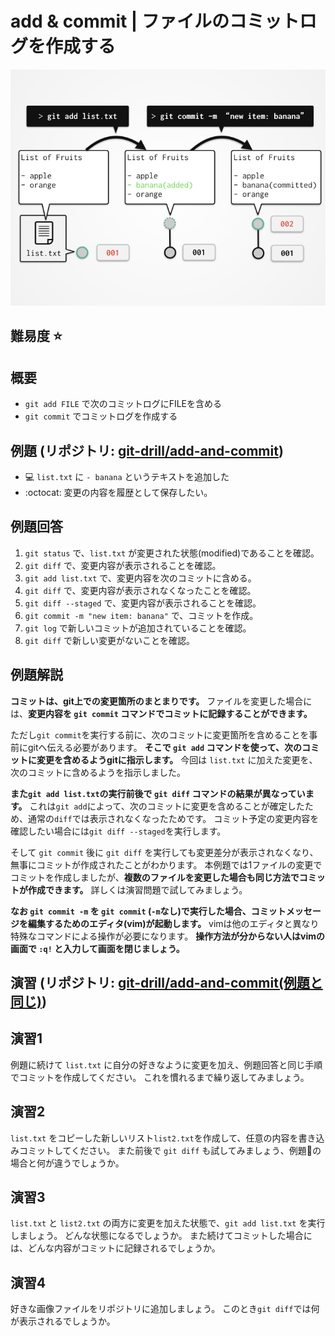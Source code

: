 # add & commit | ファイルのコミットログを作成する

![概念図](/img/add-and-commit/top.png)

## 難易度 :star:

## 概要

- `git add FILE` で次のコミットログにFILEを含める
- `git commit` でコミットログを作成する

## 例題 (リポジトリ: [git-drill/add-and-commit](https://github.com/git-drill/add-and-commit))

- :computer: `list.txt` に `- banana` というテキストを追加した
- :octocat: 変更の内容を履歴として保存したい。

## 例題回答

1. `git status` で、`list.txt` が変更された状態(modified)であることを確認。
2. `git diff` で、変更内容が表示されることを確認。
3. `git add list.txt` で、変更内容を次のコミットに含める。
4. `git diff` で、変更内容が表示されなくなったことを確認。
4. `git diff --staged` で、変更内容が表示されることを確認。
5. `git commit -m "new item: banana"` で、コミットを作成。
6. `git log` で新しいコミットが追加されていることを確認。
7. `git diff` で新しい変更がないことを確認。

## 例題解説

**コミットは、git上での変更箇所のまとまりです。**
ファイルを変更した場合には、**変更内容を `git commit` コマンドでコミットに記録することができます。**

ただし`git commit`を実行する前に、次のコミットに変更箇所を含めることを事前にgitへ伝える必要があります。
**そこで `git add` コマンドを使って、次のコミットに変更を含めるようgitに指示します。**
今回は `list.txt` に加えた変更を、次のコミットに含めるようを指示しました。

**また`git add list.txt`の実行前後で  `git diff` コマンドの結果が異なっています。**
これは`git add`によって、次のコミットに変更を含めることが確定したため、通常の`diff`では表示されなくなったためです。
コミット予定の変更内容を確認したい場合には`git diff --staged`を実行します。

そして `git commit` 後に `git diff` を実行しても変更差分が表示されなくなり、無事にコミットが作成されたことがわかります。
本例題では1ファイルの変更でコミットを作成しましたが、**複数のファイルを変更した場合も同じ方法でコミットが作成できます。**
詳しくは演習問題で試してみましょう。

**なお `git commit -m` を `git commit` (`-m`なし)で実行した場合、コミットメッセージを編集するためのエディタ(vim)が起動します。**
vimは他のエディタと異なり特殊なコマンドによる操作が必要になります。
**操作方法が分からない人はvimの画面で `:q!` と入力して画面を閉じましょう。**

## 演習 (リポジトリ: [git-drill/add-and-commit(例題と同じ)](https://github.com/git-drill/add-and-commit))

## 演習1

例題に続けて `list.txt` に自分の好きなように変更を加え、例題回答と同じ手順でコミットを作成してください。
これを慣れるまで繰り返してみましょう。

## 演習2

`list.txt` をコピーした新しいリスト`list2.txt`を作成して、任意の内容を書き込みコミットしてください。
また前後で `git diff` も試してみましょう、例題の場合と何が違うでしょうか。

## 演習3

`list.txt` と `list2.txt` の両方に変更を加えた状態で、`git add list.txt` を実行しましょう。
どんな状態になるでしょうか。
また続けてコミットした場合には、どんな内容がコミットに記録されるでしょうか。

## 演習4

好きな画像ファイルをリポジトリに追加しましょう。
このとき`git diff`では何が表示されるでしょうか。

